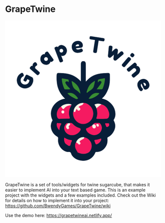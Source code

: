 # GrapeTwine
 ![alt text](Img/logosmall.png)

 GrapeTwine is a set of tools/widgets for twine sugarcube, that makes it easier to implement AI into your text based game. This is an example project with the widgets and a few examples included. Check out the Wiki for details on how to implement it into your project: https://github.com/BwendyGames/GrapeTwine/wiki
 
 Use the demo here: https://grapetwineai.netlify.app/
